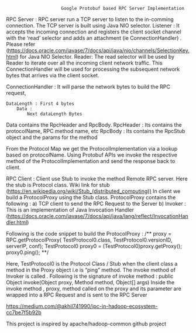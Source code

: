 

                         Google Protobuf based RPC Server Implementation


RPC Server :
    RPC server run a TCP server to listen to the in-comming connection. The TCP server is built using Java NIO selector.
Listener : 
It accepts the incoming connection and registers the client socket channel 
with the ‘read’ selector  and  adds an attachment (ie ConnectionHandler) .
Please refer (https://docs.oracle.com/javase/7/docs/api/java/nio/channels/SelectionKey.html)
for  Java NIO Selector.
Reader: The read selector will be used by Reader to iterate over all the incoming client network traffic. This ConnectionHandler will be used for processing the subsequent network bytes that arrives via the client socket. 

ConnectionHandler  :  It will parse the network bytes to build the RPC request, 

    DataLength : First 4 bytes  
		Data : 
			Next dataLength Bytes

Data contains the RpcHeader and RpcBody.
RpcHeader : Its contains the protocolName, RPC method name, etc 
RpcBody : Its contains the RpcStub object and the params for the method

From the Protocol Map we get the ProtocolImplementation via a lookup based on protocolName. Using Protobuf APIs we invoke the respective method of the ProtocolImplementation and send the response back to client.

RPC Client : 
Client use Stub to invoke the method Remote RPC server.  Here the stub is Protocol class. Wiki link for stub (https://en.wikipedia.org/wiki/Stub_(distributed_computing))
In client we build a ProtocolProxy using the Stub class. 
ProtocolProxy contains the following :
a) TCP  client to send the RPC Request to the Server
b) Invoker : This is an implementation of Java Invocation Handler (https://docs.oracle.com/javase/7/docs/api/java/lang/reflect/InvocationHandler.html)

Following is the code snippet to build the ProtocolProxy :
/**
proxy = RPC.getProtocolProxy(
TestProtocol0.class, TestProtocol0.versionID, serverIP, conf);
                        TestProtocol0 proxy0 = (TestProtocol0)proxy.getProxy();
 proxy0.ping();
**/

Here, TestProtocol0 is the Protocol Class / Stub
          when  the client class a method in the Proxy object i.e is “ping” method.
          The invoke method of Invoker is called . Following is the signature of invoke method : 
public Object invoke(Object proxy, Method method, Object[] args) 
Inside the invoke method , proxy, method called on the proxy and its parameter are wrapped into a RPC Request and is sent to the RPC Server

https://medium.com/@akhil741990/ipc-in-hadoop-ecosystem-cc7be7f5b92b


This project is inspired by apache/hadoop-common github project





